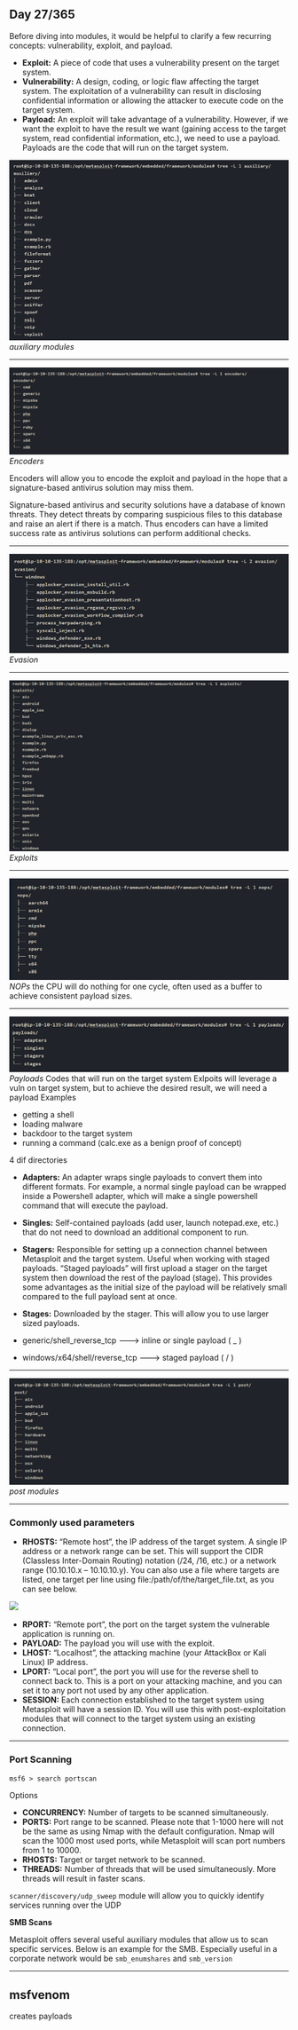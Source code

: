 ## Day 27/365
Before diving into modules, it would be helpful to clarify a few recurring concepts: vulnerability, exploit, and payload.

- **Exploit:** A piece of code that uses a vulnerability present on the target system.
- **Vulnerability:** A design, coding, or logic flaw affecting the target system. The exploitation of a vulnerability can result in disclosing confidential information or allowing the attacker to execute code on the target system.
- **Payload:** An exploit will take advantage of a vulnerability. However, if we want the exploit to have the result we want (gaining access to the target system, read confidential information, etc.), we need to use a payload. Payloads are the code that will run on the target system.

![2. Source Material/Career/Images/Pasted image 20250408190806.png](../../../../../7.%20Images/Pasted%20image%2020250408190806%201.png)
*auxiliary modules*

---
![2. Source Material/Career/Images/Pasted image 20250408190816.png](../../../../../7.%20Images/Pasted%20image%2020250408190816%201.png)
*Encoders*

Encoders will allow you to encode the exploit and payload in the hope that a signature-based antivirus solution may miss them.

Signature-based antivirus and security solutions have a database of known threats. They detect threats by comparing suspicious files to this database and raise an alert if there is a match. Thus encoders can have a limited success rate as antivirus solutions can perform additional checks.

---
![2. Source Material/Career/Images/Pasted image 20250408190902.png](../../../../../7.%20Images/Pasted%20image%2020250408190902%201.png)
*Evasion*

---
![2. Source Material/Career/Images/Pasted image 20250408190913.png](../../../../../7.%20Images/Pasted%20image%2020250408190913%201.png)
*Exploits*

---
![2. Source Material/Career/Images/Pasted image 20250408190923.png](../../../../../7.%20Images/Pasted%20image%2020250408190923%201.png)
*NOPs*
the CPU will do nothing for one cycle, often used as a buffer to achieve consistent payload sizes.

----
![2. Source Material/Career/Images/Pasted image 20250408191012.png](../../../../../7.%20Images/Pasted%20image%2020250408191012%201.png)
*Payloads*
Codes that will run on the target system
Exlpoits will leverage a vuln on target system, but to achieve the desired result, we will need a payload
Examples
- getting a shell
- loading malware
- backdoor to the target system
- running a command (calc.exe as a benign proof of concept)

4 dif directories
- **Adapters:** An adapter wraps single payloads to convert them into different formats. For example, a normal single payload can be wrapped inside a Powershell adapter, which will make a single powershell command that will execute the payload.  
- **Singles:** Self-contained payloads (add user, launch notepad.exe, etc.) that do not need to download an additional component to run.
- **Stagers:** Responsible for setting up a connection channel between Metasploit and the target system. Useful when working with staged payloads. “Staged payloads” will first upload a stager on the target system then download the rest of the payload (stage). This provides some advantages as the initial size of the payload will be relatively small compared to the full payload sent at once.
- **Stages:** Downloaded by the stager. This will allow you to use larger sized payloads.

- generic/shell_reverse_tcp ---> inline or single payload  ( _ ) 
- windows/x64/shell/reverse_tcp ---> staged payload ( / )

---
![2. Source Material/Career/Images/Pasted image 20250408191325.png](../../../../../7.%20Images/Pasted%20image%2020250408191325%201.png)
*post modules*

---
### Commonly used parameters
- **RHOSTS:** “Remote host”, the IP address of the target system. A single IP address or a network range can be set. This will support the CIDR (Classless Inter-Domain Routing) notation (/24, /16, etc.) or a network range (10.10.10.x – 10.10.10.y). You can also use a file where targets are listed, one target per line using file:/path/of/the/target_file.txt, as you can see below.

![](https://tryhackme-images.s3.amazonaws.com/user-uploads/603df7900d7b6f1dff18b0bd/room-content/138a36f26c25994fcfe47e1fab085ac8.png)

- **RPORT:** “Remote port”, the port on the target system the vulnerable application is running on.
- **PAYLOAD:** The payload you will use with the exploit.
- **LHOST:** “Localhost”, the attacking machine (your AttackBox or Kali Linux) IP address.
- **LPORT:** “Local port”, the port you will use for the reverse shell to connect back to. This is a port on your attacking machine, and you can set it to any port not used by any other application.
- **SESSION:** Each connection established to the target system using Metasploit will have a session ID. You will use this with post-exploitation modules that will connect to the target system using an existing connection.
---
### Port Scanning

```shell-session
msf6 > search portscan
```

Options
- **CONCURRENCY:** Number of targets to be scanned simultaneously.
- **PORTS:** Port range to be scanned. Please note that 1-1000 here will not be the same as using Nmap with the default configuration. Nmap will scan the 1000 most used ports, while Metasploit will scan port numbers from 1 to 10000.
- **RHOSTS:** Target or target network to be scanned.
- **THREADS:** Number of threads that will be used simultaneously. More threads will result in faster scans.

`scanner/discovery/udp_sweep` module will allow you to quickly identify services running over the UDP

**SMB Scans**

Metasploit offers several useful auxiliary modules that allow us to scan specific services. Below is an example for the SMB. Especially useful in a corporate network would be `smb_enumshares` and `smb_version`

---
## msfvenom
creates payloads